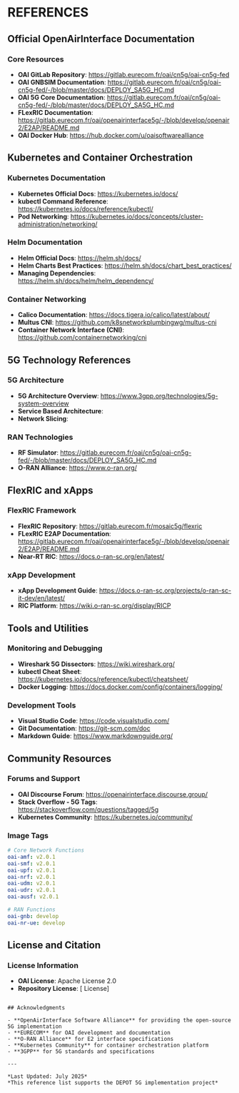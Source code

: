 # REFERENCES

## Official OpenAirInterface Documentation

### Core Resources
- **OAI GitLab Repository**: https://gitlab.eurecom.fr/oai/cn5g/oai-cn5g-fed
- **OAI GNBSIM Documentation**: https://gitlab.eurecom.fr/oai/cn5g/oai-cn5g-fed/-/blob/master/docs/DEPLOY_SA5G_HC.md
- **OAI 5G Core Documentation**: https://gitlab.eurecom.fr/oai/cn5g/oai-cn5g-fed/-/blob/master/docs/DEPLOY_SA5G_HC.md
- **FLexRIC Documentation**: https://gitlab.eurecom.fr/oai/openairinterface5g/-/blob/develop/openair2/E2AP/README.md
- **OAI Docker Hub**: https://hub.docker.com/u/oaisoftwarealliance


## Kubernetes and Container Orchestration

### Kubernetes Documentation
- **Kubernetes Official Docs**: https://kubernetes.io/docs/
- **kubectl Command Reference**: https://kubernetes.io/docs/reference/kubectl/
- **Pod Networking**: https://kubernetes.io/docs/concepts/cluster-administration/networking/

### Helm Documentation
- **Helm Official Docs**: https://helm.sh/docs/
- **Helm Charts Best Practices**: https://helm.sh/docs/chart_best_practices/
- **Managing Dependencies**: https://helm.sh/docs/helm/helm_dependency/

### Container Networking
- **Calico Documentation**: https://docs.tigera.io/calico/latest/about/
- **Multus CNI**: https://github.com/k8snetworkplumbingwg/multus-cni
- **Container Network Interface (CNI)**: https://github.com/containernetworking/cni

## 5G Technology References

### 5G Architecture
- **5G Architecture Overview**: https://www.3gpp.org/technologies/5g-system-overview
- **Service Based Architecture**: 
- **Network Slicing**:

### RAN Technologies
- **RF Simulator**: https://gitlab.eurecom.fr/oai/cn5g/oai-cn5g-fed/-/blob/master/docs/DEPLOY_SA5G_HC.md
- **O-RAN Alliance**: https://www.o-ran.org/

## FlexRIC and xApps

### FlexRIC Framework
- **FlexRIC Repository**: https://gitlab.eurecom.fr/mosaic5g/flexric
- **FLexRIC E2AP Documentation**: https://gitlab.eurecom.fr/oai/openairinterface5g/-/blob/develop/openair2/E2AP/README.md
- **Near-RT RIC**: https://docs.o-ran-sc.org/en/latest/

### xApp Development
- **xApp Development Guide**: https://docs.o-ran-sc.org/projects/o-ran-sc-it-dev/en/latest/
- **RIC Platform**: https://wiki.o-ran-sc.org/display/RICP


## Tools and Utilities

### Monitoring and Debugging
- **Wireshark 5G Dissectors**: https://wiki.wireshark.org/
- **kubectl Cheat Sheet**: https://kubernetes.io/docs/reference/kubectl/cheatsheet/
- **Docker Logging**: https://docs.docker.com/config/containers/logging/

### Development Tools
- **Visual Studio Code**: https://code.visualstudio.com/
- **Git Documentation**: https://git-scm.com/doc
- **Markdown Guide**: https://www.markdownguide.org/

## Community Resources

### Forums and Support
- **OAI Discourse Forum**: https://openairinterface.discourse.group/
- **Stack Overflow - 5G Tags**: https://stackoverflow.com/questions/tagged/5g
- **Kubernetes Community**: https://kubernetes.io/community/


### Image Tags
```yaml
# Core Network Functions
oai-amf: v2.0.1
oai-smf: v2.0.1  
oai-upf: v2.0.1
oai-nrf: v2.0.1
oai-udm: v2.0.1
oai-udr: v2.0.1
oai-ausf: v2.0.1

# RAN Functions  
oai-gnb: develop
oai-nr-ue: develop
```

## License and Citation

### License Information
- **OAI License**: Apache License 2.0
- **Repository License**: [ License]


```

## Acknowledgments

- **OpenAirInterface Software Alliance** for providing the open-source 5G implementation
- **EURECOM** for OAI development and documentation
- **O-RAN Alliance** for E2 interface specifications
- **Kubernetes Community** for container orchestration platform
- **3GPP** for 5G standards and specifications

---

*Last Updated: July 2025*  
*This reference list supports the DEPOT 5G implementation project*
